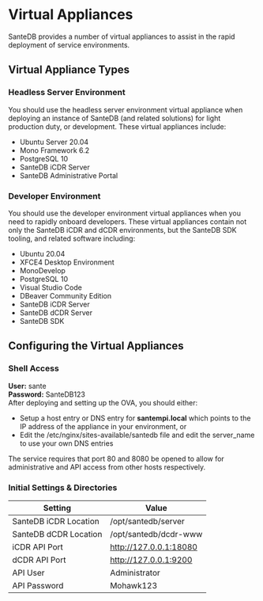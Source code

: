 # Virtual Appliances

SanteDB provides a number of virtual appliances to assist in the rapid deployment of service environments.&#x20;

## Virtual Appliance Types

### Headless Server Environment

You should use the headless server environment virtual appliance when deploying an instance of SanteDB (and related solutions) for light production duty, or development. These virtual appliances include:

* Ubuntu Server 20.04
* Mono Framework 6.2
* PostgreSQL 10
* SanteDB iCDR Server
* SanteDB Administrative Portal

### Developer Environment

You should use the developer environment virtual appliances when you need to rapidly onboard developers. These virtual appliances contain not only the SanteDB iCDR and dCDR environments, but the SanteDB SDK tooling, and related software including:

* Ubuntu 20.04
* XFCE4 Desktop Environment
* MonoDevelop&#x20;
* PostgreSQL 10
* Visual Studio Code&#x20;
* DBeaver Community Edition
* SanteDB iCDR Server
* SanteDB dCDR Server
* SanteDB SDK

## Configuring the Virtual Appliances

### **Shell Access**

**User:** sante\
**Password:** SanteDB123\
After deploying and setting up the OVA, you should either:

* Setup a host entry or DNS entry for **santempi.local** which points to the IP address of the appliance in your environment, or
* Edit the /etc/nginx/sites-available/santedb file and edit the server\_name to use your own DNS entries

The service requires that port 80 and 8080 be opened to allow for administrative and API access from other hosts respectively.

### Initial Settings & Directories

| Setting               | Value                  |
| --------------------- | ---------------------- |
| SanteDB iCDR Location | /opt/santedb/server    |
| SanteDB dCDR Location | /opt/santedb/dcdr-www  |
| iCDR API Port         | http://127.0.0.1:18080 |
| dCDR API Port         | http://127.0.0.1:9200  |
| API User              | Administrator          |
| API Password          | Mohawk123              |
